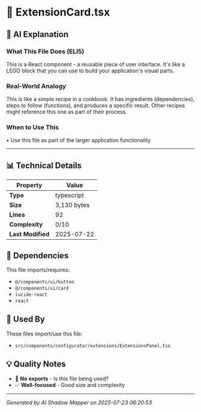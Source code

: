# 📄 ExtensionCard.tsx

## 🤖 AI Explanation

### What This File Does (ELI5)
This is a React component - a reusable piece of user interface. It's like a LEGO block that you can use to build your application's visual parts.

### Real-World Analogy
This is like a simple recipe in a cookbook. It has ingredients (dependencies), steps to follow (functions), and produces a specific result. Other recipes might reference this one as part of their process.

### When to Use This
• Use this file as part of the larger application functionality

---

## 📊 Technical Details

| Property | Value |
|----------|-------|
| **Type** | typescript |
| **Size** | 3,130 bytes |
| **Lines** | 92 |
| **Complexity** | 0/10 |
| **Last Modified** | 2025-07-22 |

## 🔗 Dependencies

This file imports/requires:

- `@/components/ui/button`
- `@/components/ui/card`
- `lucide-react`
- `react`

## 🔄 Used By

These files import/use this file:

- `src/components/configurator/extensions/ExtensionsPanel.tsx`

## 💡 Quality Notes

- 🤔 **No exports** - Is this file being used?
- ✅ **Well-focused** - Good size and complexity

---
*Generated by AI Shadow Mapper on 2025-07-23 06:20:53*
